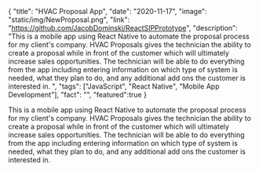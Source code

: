 {
  "title": "HVAC Proposal App",
  "date": "2020-11-17",
  "image": "static/img/NewProposal.png",
  "link": "https://github.com/JacobDominski/ReactSIPPrototype",
  "description": "This is a mobile app using React Native to automate the proposal process for my client's company. HVAC Proposals gives the technician the ability to create a proposal while in front of the customer which will ultimately increase sales opportunities. The technician will be able to do everything from the app including entering information on which type of system is needed, what they plan to do, and any additional add ons the customer is interested in. ",
  "tags": ["JavaScript", "React Native", "Mobile App Development"],
  "fact": "",
  "featured":true
}

This is a mobile app using React Native to automate the proposal process for my client's company. HVAC Proposals gives the technician the ability to create a proposal while in front of the customer which will ultimately increase sales opportunities. The technician will be able to do everything from the app including entering information on which type of system is needed, what they plan to do, and any additional add ons the customer is interested in. 